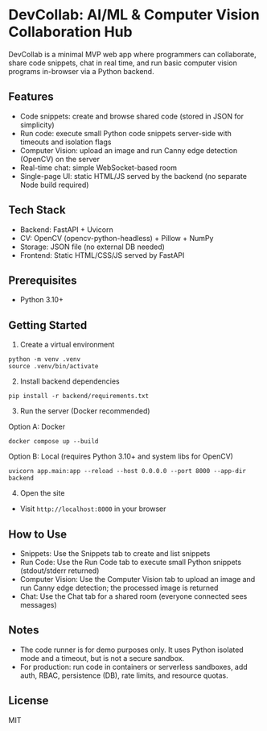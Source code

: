 # DevCollab: AI/ML & Computer Vision Collaboration Hub

DevCollab is a minimal MVP web app where programmers can collaborate, share code snippets, chat in real time, and run basic computer vision programs in-browser via a Python backend.

## Features
- Code snippets: create and browse shared code (stored in JSON for simplicity)
- Run code: execute small Python code snippets server-side with timeouts and isolation flags
- Computer Vision: upload an image and run Canny edge detection (OpenCV) on the server
- Real-time chat: simple WebSocket-based room
- Single-page UI: static HTML/JS served by the backend (no separate Node build required)

## Tech Stack
- Backend: FastAPI + Uvicorn
- CV: OpenCV (opencv-python-headless) + Pillow + NumPy
- Storage: JSON file (no external DB needed)
- Frontend: Static HTML/CSS/JS served by FastAPI

## Prerequisites
- Python 3.10+

## Getting Started

1) Create a virtual environment
```
python -m venv .venv
source .venv/bin/activate
```

2) Install backend dependencies
```
pip install -r backend/requirements.txt
```

3) Run the server (Docker recommended)

Option A: Docker
```
docker compose up --build
```

Option B: Local (requires Python 3.10+ and system libs for OpenCV)
```
uvicorn app.main:app --reload --host 0.0.0.0 --port 8000 --app-dir backend
```

4) Open the site
- Visit `http://localhost:8000` in your browser

## How to Use
- Snippets: Use the Snippets tab to create and list snippets
- Run Code: Use the Run Code tab to execute small Python snippets (stdout/stderr returned)
- Computer Vision: Use the Computer Vision tab to upload an image and run Canny edge detection; the processed image is returned
- Chat: Use the Chat tab for a shared room (everyone connected sees messages)

## Notes
- The code runner is for demo purposes only. It uses Python isolated mode and a timeout, but is not a secure sandbox.
- For production: run code in containers or serverless sandboxes, add auth, RBAC, persistence (DB), rate limits, and resource quotas.

## License
MIT